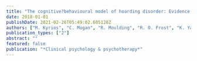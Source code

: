 ```yaml
---
title: "The cognitive?behavioural model of hoarding disorder: Evidence from clinical and non-clinical cohorts"
date: 2018-01-01
publishDate: 2021-02-26T05:49:02.605128Z
authors: ["M. Kyrios", "C. Mogan", "R. Moulding", "R. O. Frost", "K. Yap", "D. B. Fassnacht"]
publication_types: ["2"]
abstract: ""
featured: false
publication: "*Clinical psychology & psychotherapy*"
---
```


